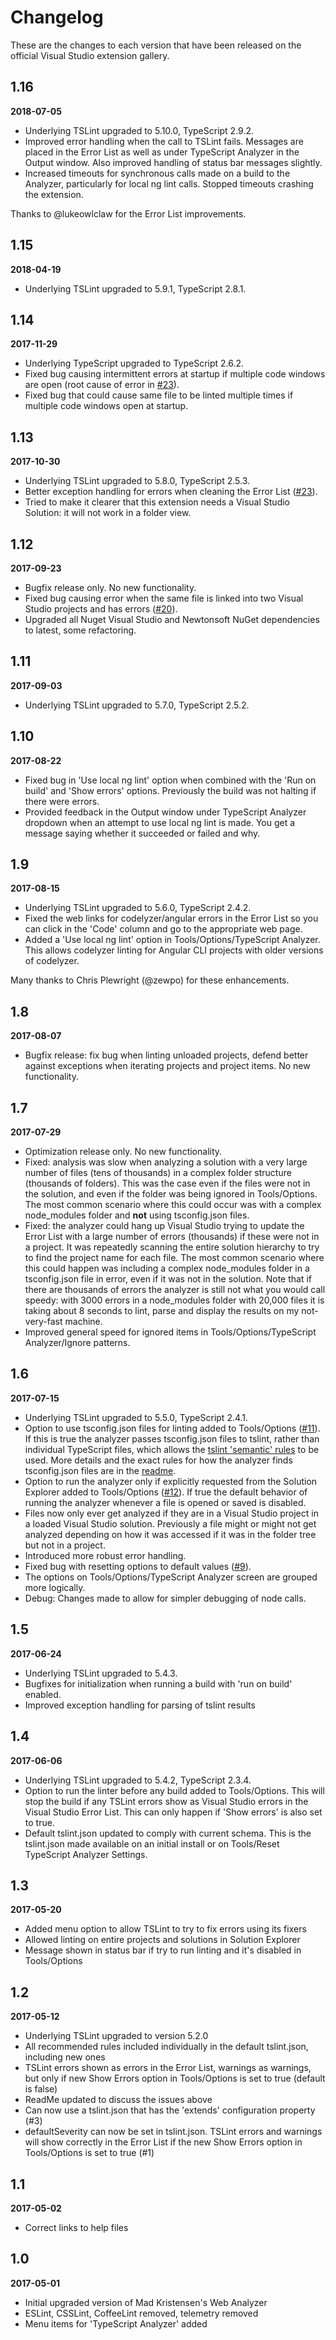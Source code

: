 # Changelog

These are the changes to each version that have been released
on the official Visual Studio extension gallery.

## 1.16

**2018-07-05**

- Underlying TSLint upgraded to 5.10.0, TypeScript 2.9.2.
- Improved error handling when the call to TSLint fails.  Messages are placed in the Error List as well as under TypeScript Analyzer in the Output window.  Also improved handling of status bar messages slightly.
- Increased timeouts for synchronous calls made on a build to the Analyzer, particularly for local ng lint calls.  Stopped timeouts crashing the extension.

Thanks to @lukeowlclaw for the Error List improvements.

## 1.15

**2018-04-19**

- Underlying TSLint upgraded to 5.9.1, TypeScript 2.8.1.

## 1.14

**2017-11-29**

- Underlying TypeScript upgraded to TypeScript 2.6.2.
- Fixed bug causing intermittent errors at startup if multiple code windows are open (root cause of error in [#23](https://github.com/rich-newman/typescript-analyzer/issues/23)).
- Fixed bug that could cause same file to be linted multiple times if multiple code windows open at startup.

## 1.13

**2017-10-30**

- Underlying TSLint upgraded to 5.8.0, TypeScript 2.5.3.
- Better exception handling for errors when cleaning the Error List ([#23](https://github.com/rich-newman/typescript-analyzer/issues/23)).
- Tried to make it clearer that this extension needs a Visual Studio Solution: it will not work in a folder view.

## 1.12

**2017-09-23**

- Bugfix release only.  No new functionality.
- Fixed bug causing error when the same file is linked into two Visual Studio projects and has errors ([#20](https://github.com/rich-newman/typescript-analyzer/issues/20)).
- Upgraded all Nuget Visual Studio and Newtonsoft NuGet dependencies to latest, some refactoring.

## 1.11

**2017-09-03**

- Underlying TSLint upgraded to 5.7.0, TypeScript 2.5.2.

## 1.10

**2017-08-22**

- Fixed bug in 'Use local ng lint' option when combined with the 'Run on build' and 'Show errors' options.  Previously the build was not halting if there were errors.
- Provided feedback in the Output window under TypeScript Analyzer dropdown when an attempt to use local ng lint is made.  You get a message saying whether it succeeded or failed and why.

## 1.9

**2017-08-15**

- Underlying TSLint upgraded to 5.6.0, TypeScript 2.4.2.
- Fixed the web links for codelyzer/angular errors in the Error List so you can click in the 'Code' column and go to the appropriate web page.
- Added a 'Use local ng lint' option in Tools/Options/TypeScript Analyzer.  This allows codelyzer linting for Angular CLI projects with older versions of codelyzer.

Many thanks to Chris Plewright (@zewpo) for these enhancements.

## 1.8

**2017-08-07**

- Bugfix release: fix bug when linting unloaded projects, defend better against exceptions when iterating projects and project items.  No new functionality.

## 1.7

**2017-07-29**

- Optimization release only.  No new functionality.
- Fixed: analysis was slow when analyzing a solution with a very large number of files (tens of thousands) in a complex folder structure (thousands of folders).  This was the case even if the files were not in the solution, and even if the folder was being ignored in Tools/Options.  The most common scenario where this could occur was with a complex node_modules folder and **not** using tsconfig.json files.
- Fixed: the analyzer could hang up Visual Studio trying to update the Error List with a large number of errors (thousands) if these were not in a project. It was repeatedly scanning the entire solution hierarchy to try to find the project name for each file.  The most common scenario where this could happen was including a complex node_modules folder in a tsconfig.json file in error, even if it was not in the solution. Note that if there are thousands of errors the analyzer is still not what you would call speedy: with 3000 errors in a node_modules folder with 20,000 files it is taking about 8 seconds to lint, parse and display the results on my not-very-fast machine.
- Improved general speed for ignored items in Tools/Options/TypeScript Analyzer/Ignore patterns.

## 1.6

**2017-07-15**

- Underlying TSLint upgraded to 5.5.0, TypeScript 2.4.1.
- Option to use tsconfig.json files for linting added to Tools/Options ([#11](https://github.com/rich-newman/typescript-analyzer/issues/11)).  If this is true the analyzer passes tsconfig.json files to tslint, rather than individual TypeScript files, which allows the [tslint 'semantic' rules](https://palantir.github.io/tslint/usage/type-checking/) to be used.  More details and the exact rules for how the analyzer finds tsconfig.json files are in the [readme](https://github.com/rich-newman/typescript-analyzer).
- Option to run the analyzer only if explicitly requested from the Solution Explorer added to Tools/Options ([#12](https://github.com/rich-newman/typescript-analyzer/issues/12)).  If true the default behavior of running the analyzer whenever a file is opened or saved is disabled.
- Files now only ever get analyzed if they are in a Visual Studio project in a loaded Visual Studio solution.  Previously a file might or might not get analyzed depending on how it was accessed if it was in the folder tree but not in a project.
- Introduced more robust error handling.
- Fixed bug with resetting options to default values ([#9](https://github.com/rich-newman/typescript-analyzer/issues/9)).
- The options on Tools/Options/TypeScript Analyzer screen are grouped more logically.
- Debug: Changes made to allow for simpler debugging of node calls.

## 1.5

**2017-06-24**

- Underlying TSLint upgraded to 5.4.3.
- Bugfixes for initialization when running a build with 'run on build' enabled.
- Improved exception handling for parsing of tslint results

## 1.4

**2017-06-06**

- Underlying TSLint upgraded to 5.4.2, TypeScript 2.3.4.
- Option to run the linter before any build added to Tools/Options.  This will stop the build if any TSLint errors show as Visual Studio errors in the Visual Studio Error List.  This can only happen if 'Show errors' is also set to true.
- Default tslint.json updated to comply with current schema.  This is the tslint.json made available on an initial install or on Tools/Reset TypeScript Analyzer Settings. 

## 1.3

**2017-05-20**

- Added menu option to allow TSLint to try to fix errors using its fixers
- Allowed linting on entire projects and solutions in Solution Explorer
- Message shown in status bar if try to run linting and it's disabled in Tools/Options


## 1.2

**2017-05-12**

- Underlying TSLint upgraded to version 5.2.0
- All recommended rules included individually in the default tslint.json, including new ones
- TSLint errors shown as errors in the Error List, warnings as warnings, but only if new Show Errors option in Tools/Options is set to true (default is false)
- ReadMe updated to discuss the issues above
- Can now use a tslint.json that has the 'extends' configuration property (#3)
- defaultSeverity can now be set in tslint.json.  TSLint errors and warnings will show correctly in the Error List if the new Show Errors option in Tools/Options is set to true (#1)

## 1.1

**2017-05-02**

- Correct links to help files

## 1.0

**2017-05-01**

- Initial upgraded version of Mad Kristensen's Web Analyzer
- ESLint, CSSLint, CoffeeLint removed, telemetry removed
-  Menu items for 'TypeScript Analyzer' added
